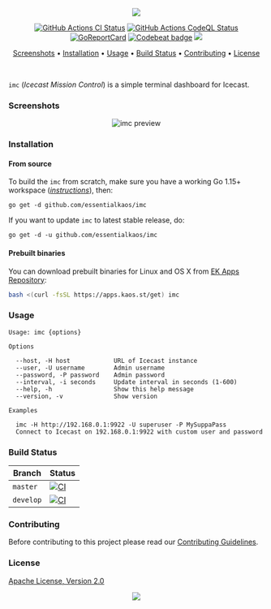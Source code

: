 <p align="center"><a href="#readme"><img src="https://gh.kaos.st/imc.svg"/></a></p>

<p align="center">
  <a href="https://kaos.sh/w/imc/ci"><img src="https://kaos.sh/w/imc/ci.svg" alt="GitHub Actions CI Status" /></a>
  <a href="https://kaos.sh/w/imc/codeql"><img src="https://kaos.sh/w/imc/codeql.svg" alt="GitHub Actions CodeQL Status" /></a>
  <a href="https://kaos.sh/r/imc"><img src="https://kaos.sh/r/imc.svg" alt="GoReportCard" /></a>
  <a href="https://kaos.sh/b/imc"><img src="https://kaos.sh/b/9e4d9881-0c5f-42e1-a775-a3f2de9550df.svg" alt="Codebeat badge" /></a>
  <a href="#license"><img src="https://gh.kaos.st/apache2.svg"></a>
</p>

<p align="center"><a href="#screenshots">Screenshots</a> • <a href="#installation">Installation</a> • <a href="#usage">Usage</a> • <a href="#build-status">Build Status</a> • <a href="#contributing">Contributing</a> • <a href="#license">License</a></p>

<br/>

`imc` (_Icecast Mission Control_) is a simple terminal dashboard for Icecast.

### Screenshots

<p align="center">
  <img src="https://gh.kaos.st/imc.png" alt="imc preview">
</p>

### Installation

#### From source

To build the `imc` from scratch, make sure you have a working Go 1.15+ workspace (_[instructions](https://golang.org/doc/install)_), then:

```
go get -d github.com/essentialkaos/imc
```

If you want to update `imc` to latest stable release, do:

```
go get -d -u github.com/essentialkaos/imc
```

#### Prebuilt binaries

You can download prebuilt binaries for Linux and OS X from [EK Apps Repository](https://apps.kaos.st/imc/latest):

```bash
bash <(curl -fsSL https://apps.kaos.st/get) imc
```

### Usage

```
Usage: imc {options}

Options

  --host, -H host            URL of Icecast instance
  --user, -U username        Admin username
  --password, -P password    Admin password
  --interval, -i seconds     Update interval in seconds (1-600)
  --help, -h                 Show this help message
  --version, -v              Show version

Examples

  imc -H http://192.168.0.1:9922 -U superuser -P MySuppaPass
  Connect to Icecast on 192.168.0.1:9922 with custom user and password

```

### Build Status

| Branch | Status |
|--------|--------|
| `master` | [![CI](https://kaos.sh/w/imc/ci.svg?branch=master)](https://kaos.sh/w/imc/ci?query=branch:master) |
| `develop` | [![CI](https://kaos.sh/w/imc/ci.svg?branch=develop)](https://kaos.sh/w/imc/ci?query=branch:develop) |

### Contributing

Before contributing to this project please read our [Contributing Guidelines](https://github.com/essentialkaos/contributing-guidelines#contributing-guidelines).

### License

[Apache License, Version 2.0](https://www.apache.org/licenses/LICENSE-2.0)

<p align="center"><a href="https://essentialkaos.com"><img src="https://gh.kaos.st/ekgh.svg"/></a></p>
